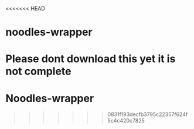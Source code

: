 <<<<<<< HEAD
# noodles-wrapper

Please dont download this yet it is not complete
=======
# Noodles-wrapper
>>>>>>> 0831f193decfb3795c22357f624f5c4c420c7825
